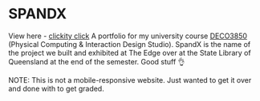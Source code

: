 # SPANDX
View here - [clickity click](https://andreajaneyee.github.io/spandx/0)
A portfolio for my university course [DECO3850](https://www.uq.edu.au/study/course.html?course_code=DECO3850) (Physical Computing & Interaction Design Studio). SpandX is the name of the project we built and exhibited at The Edge over at the State Library of Queensland at the end of the semester. Good stuff 👌

NOTE: This is not a mobile-responsive website. Just wanted to get it over and done with to get graded.

